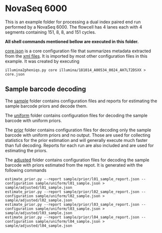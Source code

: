 <!--
    Pheniqs : PHilology ENcoder wIth Quality Statistics
    Copyright (C) 2018  Lior Galanti
    NYU Center for Genetics and System Biology

    Author: Lior Galanti <lior.galanti@nyu.edu>

    This program is free software: you can redistribute it and/or modify
    it under the terms of the GNU Affero General Public License as
    published by the Free Software Foundation, either version 3 of the
    License, or (at your option) any later version.

    This program is distributed in the hope that it will be useful,
    but WITHOUT ANY WARRANTY; without even the implied warranty of
    MERCHANTABILITY or FITNESS FOR A PARTICULAR PURPOSE.  See the
    GNU Affero General Public License for more details.

    You should have received a copy of the GNU Affero General Public License
    along with this program.  If not, see <http://www.gnu.org/licenses/>.
-->

# NovaSeq 6000

This is an example folder for processing a dual index paired end run performed by a NovaSeq 6000. The flowcell has 4 lanes each with 4 segments containing 151, 8, 8, and 151 cycles.

**All shell commands mentioned bellow are executed in this folder.**

[core.json](core.json) is a core configuration file that summarizes metadata extracted from the [xml files](illumina/181014_A00534_0024_AH7LT2DSXX). It is imported by most other configuration files in this example. It was created by executing

```
illumina2pheniqs.py core illumina/181014_A00534_0024_AH7LT2DSXX > core.json
```

## Sample barcode decoding
The [sample](sample) folder contains configuration files and reports for estimating the sample barcode priors and decode them.

The [uniform](sample/uniform) folder contains configuration files for decoding the sample barcode with uniform priors.

The [prior](sample/prior) folder contains configuration files for decoding only the sample barcode with uniform priors and no output. Those are used for collecting statistics for the prior estimation and will generally execute much faster than full decoding. Reports for each run are also included and are used for estimating the priors.

The [adjusted](adjusted) folder contains configuration files for decoding the sample barcode with priors estimated from the repot. It is generated with the following commands

```
estimate_prior.py --report sample/prior/l01_sample_report.json --configuration sample/uniform/l01_sample.json > sample/adjusted/l01_sample.json
estimate_prior.py --report sample/prior/l02_sample_report.json --configuration sample/uniform/l02_sample.json > sample/adjusted/l02_sample.json
estimate_prior.py --report sample/prior/l03_sample_report.json --configuration sample/uniform/l03_sample.json > sample/adjusted/l03_sample.json
estimate_prior.py --report sample/prior/l04_sample_report.json --configuration sample/uniform/l04_sample.json > sample/adjusted/l04_sample.json
```
